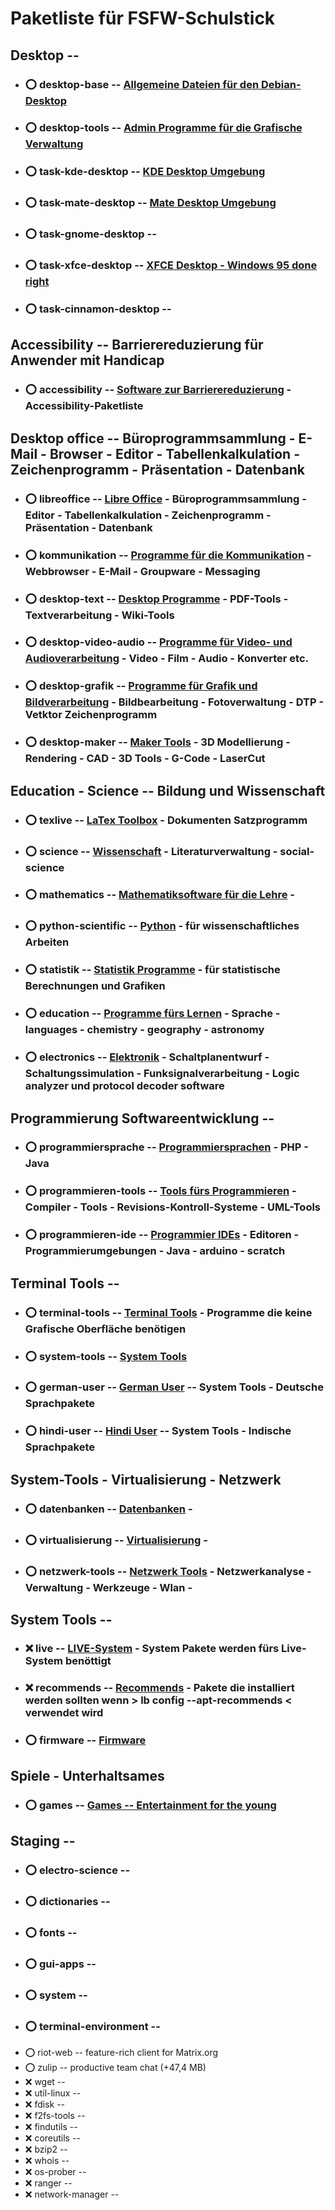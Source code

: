 # Paketliste für FSFW-Schulstick

##  Desktop  --

- ### :o:  desktop-base  -- [Allgemeine Dateien für den Debian-Desktop](../shared/package-lists/desktop-base.md)

- ### :o:  desktop-tools  -- [Admin Programme für die Grafische Verwaltung](../shared/package-lists/desktop-tools.md)

- ### :o:  task-kde-desktop  -- [KDE Desktop Umgebung](../shared/package-lists/task-kde-desktop.md)

[//]: # ( gerd: schlägt mate als Desktop vor - benötigt weniger Ressourcen )
[//]: # ( beim testen ist mir aufgefallen: )
[//]: # ( - Images mit KDE-Desktop booten erst wenn die Speicheroption >> kvm -m 1024 << benutzt wird)
[//]: # ( - Images mit Mate-Desktop mit der Speicheroption >> kvm -m 256 <<, für Firefox scheint das aber zu wenig Speicher zu sein - dieser startet nicht - Last geht nach oben )
[//]: # ( - mit der Speicheroption -m 512 geht es gerade so )
[//]: # ( Bemerkung: es wird derzeit keine "Swap Partition" benutzt - sollte man darüber nachdenken ? )
- ### :o:  task-mate-desktop  -- [Mate Desktop Umgebung](../shared/package-lists/task-mate-desktop.md)

- ### :o:  task-gnome-desktop  --

- ### :o:  task-xfce-desktop  -- [XFCE Desktop - Windows 95 done right](../shared/package-lists/task-xfce-desktop.md)

- ### :o:  task-cinnamon-desktop  --

##  Accessibility  -- Barrierereduzierung für Anwender mit Handicap

- ### :o:  accessibility  -- [Software zur Barrierereduzierung](../shared/package-lists/accessibility.md) - Accessibility-Paketliste


##  Desktop office  -- Büroprogrammsammlung - E-Mail - Browser - Editor - Tabellenkalkulation - Zeichenprogramm - Präsentation - Datenbank

- ### :o:  libreoffice  -- [Libre Office](../shared/package-lists/libreoffice.md) - Büroprogrammsammlung - Editor - Tabellenkalkulation - Zeichenprogramm - Präsentation - Datenbank

- ### :o:  kommunikation  -- [Programme für die Kommunikation](../shared/package-lists/kommunikation.md) - Webbrowser - E-Mail - Groupware - Messaging

- ### :o:  desktop-text  -- [Desktop Programme](../shared/package-lists/desktop-text.md) - PDF-Tools - Textverarbeitung - Wiki-Tools

- ### :o:  desktop-video-audio  -- [Programme für Video- und Audioverarbeitung](../shared/package-lists/desktop-video-audio.md) - Video - Film - Audio - Konverter etc.

- ### :o:  desktop-grafik  -- [Programme für Grafik und Bildverarbeitung](../shared/package-lists/desktop-grafik.md) - Bildbearbeitung - Fotoverwaltung - DTP - Vetktor Zeichenprogramm

- ### :o:  desktop-maker  --  [Maker Tools](../shared/package-lists/desktop-maker.md) -  3D Modellierung - Rendering - CAD - 3D Tools - G-Code - LaserCut


##  Education - Science  --  Bildung und Wissenschaft

- ### :o:  texlive  -- [LaTex Toolbox](../shared/package-lists/texlive.md)  - Dokumenten Satzprogramm

- ### :o:  science  -- [Wissenschaft](../shared/package-lists/science.md) - Literaturverwaltung - social-science

- ### :o:  mathematics  --  [Mathematiksoftware für die Lehre](../shared/package-lists/mathematics.md) -

- ### :o:  python-scientific  --  [Python](../shared/package-lists/python-scientific.md) - für wissenschaftliches Arbeiten

- ### :o:  statistik  --  [Statistik Programme](../shared/package-lists/statistik.md) - für statistische Berechnungen und Grafiken

- ### :o:  education  -- [Programme fürs Lernen](../shared/package-lists/education.md) - Sprache - languages - chemistry - geography - astronomy

- ### :o:  electronics  -- [Elektronik](../shared/package-lists/electronics.md) - Schaltplanentwurf - Schaltungssimulation - Funksignalverarbeitung - Logic analyzer und protocol decoder software


##  Programmierung Softwareentwicklung  --

- ### :o:  programmiersprache  -- [Programmiersprachen](../shared/package-lists/programmiersprache.md) - PHP - Java

- ### :o:  programmieren-tools  -- [Tools fürs Programmieren](../shared/package-lists/programmieren-tools.md) - Compiler - Tools - Revisions-Kontroll-Systeme - UML-Tools

- ### :o:  programmieren-ide  --  [Programmier IDEs](../shared/package-lists/programmieren-ide.md) - Editoren - Programmierumgebungen - Java - arduino - scratch


##  Terminal Tools  --

- ### :o:  terminal-tools  -- [Terminal Tools](../shared/package-lists/terminal-tools.md) - Programme die keine Grafische Oberfläche benötigen

- ### :o:  system-tools  -- [System Tools](../shared/package-lists/system-tools.md)

- ### :o:  german-user  -- [German User](../shared/package-lists/german-user.md)  -- System Tools - Deutsche Sprachpakete
- ### :o:  hindi-user  -- [Hindi User](../shared/package-lists/hindi-user.md)  -- System Tools - Indische Sprachpakete


##  System-Tools - Virtualisierung - Netzwerk

- ### :o:  datenbanken  -- [Datenbanken](../shared/package-lists/datenbanken.md) -

- ### :o:  virtualisierung  -- [Virtualisierung](../shared/package-lists/virtualisierung.md) -

- ### :o:  netzwerk-tools  -- [Netzwerk Tools](../shared/package-lists/netzwerk-tools.md) - Netzwerkanalyse - Verwaltung - Werkzeuge - Wlan -


##  System Tools  --

- ### :x:  live  -- [LIVE-System](../shared/package-lists/live.md) - System Pakete werden fürs Live-System benöttigt

- ### :x:  recommends  -- [Recommends](../shared/package-lists/recommends.md) - Pakete die installiert werden sollten wenn > lb config --apt-recommends < verwendet wird

- ### :o:  firmware  -- [Firmware](../shared/package-lists/firmware.md)


##  Spiele - Unterhaltsames

- ### :o:  games  -- [Games -- Entertainment for the young](../shared/package-lists/games.md)

##  Staging  --

- ### :o:  electro-science  -- [](../shared/package-lists/electro-science.md)
- ### :o:  dictionaries  -- [](../shared/package-lists/dictionaries.md)
- ### :o:  fonts  -- [](../shared/package-lists/fonts.md)
- ### :o:  gui-apps  -- [](../shared/package-lists/gui-apps.md)
- ### :o:  system  -- [](../shared/package-lists/system.md)
- ### :o:  terminal-environment  -- [](../shared/package-lists/terminal-environment.md)
- :o:  riot-web  --		feature-rich client for Matrix.org
- :o:  zulip  --		productive team chat (+47,4 MB)
- :x:  wget  --		
- :x:  util-linux  --		
- :x:  fdisk  --		
- :x:  f2fs-tools  --		
- :x:  findutils  --		
- :x:  coreutils  --		
- :x:  bzip2  --		
- :x:  whois  --		
- :x:  os-prober  --		
- :x:  ranger  --		
- :x:  network-manager  --		

